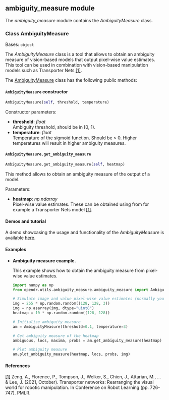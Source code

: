 ## ambiguity_measure module

The *ambiguity_measure* module contains the *AmbiguityMeasure* class.

### Class AmbiguityMeasure
Bases: `object`

The *AmbiguityMeasure* class is a tool that allows to obtain an ambiguity measure of vision-based models that output pixel-wise value estimates.
This tool can be used in combination with vision-based manipulation models such as Transporter Nets [[1]](#transporter-paper).

The [AmbiguityMeasure](../../src/opendr/utils/ambiguity_measure/ambiguity_measure.py) class has the following public methods:

#### `AmbiguityMeasure` constructor
```python
AmbiguityMeasure(self, threshold, temperature)
```

Constructor parameters:

- **threshold**: *float*\
  Ambiguity threshold, should be in [0, 1).
- **temperature**: *float*\
  Temperature of the sigmoid function. Should be > 0.
  Higher temperatures will result in higher ambiguity measures.

#### `AmbiguityMeasure.get_ambiguity_measure`
```python
AmbiguityMeasure.get_ambiguity_measure(self, heatmap)
```

This method allows to obtain an ambiguity measure of the output of a model.

Parameters:

- **heatmap**: *np.ndarray*\
  Pixel-wise value estimates.
  These can be obtained using from for example a Transporter Nets model [[1]](#transporter-paper).

#### Demos and tutorial

A demo showcasing the usage and functionality of the *AmbiguityMeasure* is available [here]().


#### Examples

* **Ambiguity measure example.**

  This example shows how to obtain the ambiguity measure from pixel-wise value estimates.

  ```python
  import numpy as np
  from opendr.utils.ambiguity_measure.ambiguity_measure import AmbiguityMeasure
  
  # Simulate image and value pixel-wise value estimates (normally you would get this from a model such as Transporter)
  img = 255 * np.random.random((128, 128, 3))
  img = np.asarray(img, dtype="uint8")
  heatmap = 10 * np.random.random((128, 128))
  
  # Initialize ambiguity measure
  am = AmbiguityMeasure(threshold=0.1, temperature=3)
  
  # Get ambiguity measure of the heatmap
  ambiguous, locs, maxima, probs = am.get_ambiguity_measure(heatmap)
  
  # Plot ambiguity measure
  am.plot_ambiguity_measure(heatmap, locs, probs, img)
  ```

#### References
<a name="transporter-paper" href="https://proceedings.mlr.press/v155/zeng21a/zeng21a.pdf">[1]</a>
Zeng, A., Florence, P., Tompson, J., Welker, S., Chien, J., Attarian, M., ... & Lee, J. (2021, October).
Transporter networks: Rearranging the visual world for robotic manipulation.
In Conference on Robot Learning (pp. 726-747).
PMLR.


